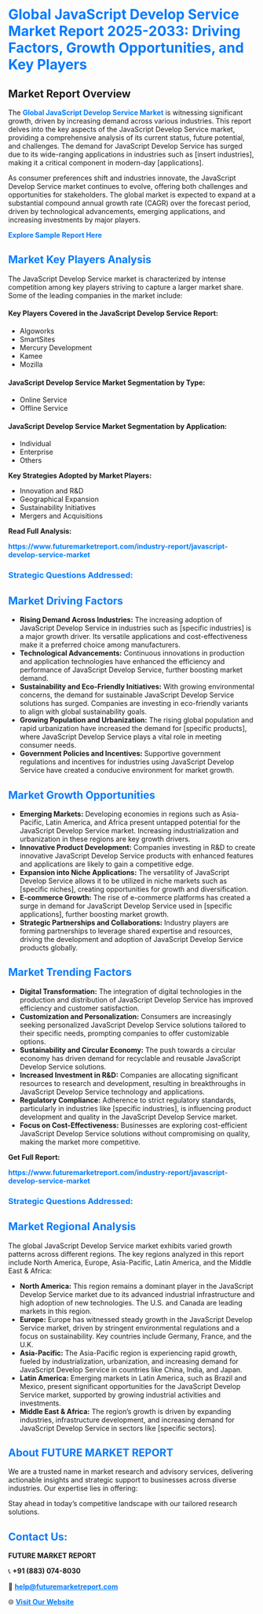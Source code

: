 <h1 style="color: #007BFF;">Global JavaScript Develop Service Market Report 2025-2033: Driving Factors, Growth Opportunities, and Key Players</h1>

<section id="overview">
<h2>Market Report Overview</h2>
<p>The <a href="https://www.futuremarketreport.com/industry-report/javascript-develop-service-market" style="color: #007BFF; text-decoration: none;"><strong>Global JavaScript Develop Service Market</strong></a> is witnessing significant growth, driven by increasing demand across various industries. This report delves into the key aspects of the JavaScript Develop Service market, providing a comprehensive analysis of its current status, future potential, and challenges. The demand for JavaScript Develop Service has surged due to its wide-ranging applications in industries such as [insert industries], making it a critical component in modern-day [applications].</p>
<p>As consumer preferences shift and industries innovate, the JavaScript Develop Service market continues to evolve, offering both challenges and opportunities for stakeholders. The global market is expected to expand at a substantial compound annual growth rate (CAGR) over the forecast period, driven by technological advancements, emerging applications, and increasing investments by major players.</p>
</section>

<section id="overview">
<p><a href="https://www.futuremarketreport.com/request-sample/reportId=27855" style="color: #007BFF; text-decoration: none;"><strong>Explore Sample Report Here</strong></a></p>
</section>

<section id="key-players">
<h2 style="color: #007BFF;">Market Key Players Analysis</h2>
<p>The JavaScript Develop Service market is characterized by intense competition among key players striving to capture a larger market share. Some of the leading companies in the market include:</p>
<h4>Key Players Covered in the JavaScript Develop Service Report:</h4>
<ul><li>Algoworks</li><li>SmartSites</li><li>Mercury Development</li><li>Kamee</li><li>Mozilla</li></ul>
<h4>JavaScript Develop Service Market Segmentation by Type:</h4>
<ul><li>Online Service</li><li>Offline Service</li></ul>

<h4>JavaScript Develop Service Market Segmentation by Application:</h4>
<ul><li>Individual</li><li>Enterprise</li><li>Others</li></ul>
<p><strong>Key Strategies Adopted by Market Players:</strong></p>
<ul>
<li>Innovation and R&D</li>
<li>Geographical Expansion</li>
<li>Sustainability Initiatives</li>
<li>Mergers and Acquisitions</li>
</ul>
</section>

<section>
<p><strong>Read Full Analysis: </strong></p><a href="https://www.futuremarketreport.com/industry-report/javascript-develop-service-market" style="color: #007BFF; text-decoration: none;"><strong>https://www.futuremarketreport.com/industry-report/javascript-develop-service-market</strong></a>
<h3 style="color: #007BFF;">Strategic Questions Addressed:</h3>
</section>

<section id="driving-factors">
<h2 style="color: #007BFF;">Market Driving Factors</h2>
<ul>
<li><strong>Rising Demand Across Industries:</strong> The increasing adoption of JavaScript Develop Service in industries such as [specific industries] is a major growth driver. Its versatile applications and cost-effectiveness make it a preferred choice among manufacturers.</li>
<li><strong>Technological Advancements:</strong> Continuous innovations in production and application technologies have enhanced the efficiency and performance of JavaScript Develop Service, further boosting market demand.</li>
<li><strong>Sustainability and Eco-Friendly Initiatives:</strong> With growing environmental concerns, the demand for sustainable JavaScript Develop Service solutions has surged. Companies are investing in eco-friendly variants to align with global sustainability goals.</li>
<li><strong>Growing Population and Urbanization:</strong> The rising global population and rapid urbanization have increased the demand for [specific products], where JavaScript Develop Service plays a vital role in meeting consumer needs.</li>
<li><strong>Government Policies and Incentives:</strong> Supportive government regulations and incentives for industries using JavaScript Develop Service have created a conducive environment for market growth.</li>
</ul>
</section>

<section id="growth-opportunities">
<h2 style="color: #007BFF;">Market Growth Opportunities</h2>
<ul>
<li><strong>Emerging Markets:</strong> Developing economies in regions such as Asia-Pacific, Latin America, and Africa present untapped potential for the JavaScript Develop Service market. Increasing industrialization and urbanization in these regions are key growth drivers.</li>
<li><strong>Innovative Product Development:</strong> Companies investing in R&D to create innovative JavaScript Develop Service products with enhanced features and applications are likely to gain a competitive edge.</li>
<li><strong>Expansion into Niche Applications:</strong> The versatility of JavaScript Develop Service allows it to be utilized in niche markets such as [specific niches], creating opportunities for growth and diversification.</li>
<li><strong>E-commerce Growth:</strong> The rise of e-commerce platforms has created a surge in demand for JavaScript Develop Service used in [specific applications], further boosting market growth.</li>
<li><strong>Strategic Partnerships and Collaborations:</strong> Industry players are forming partnerships to leverage shared expertise and resources, driving the development and adoption of JavaScript Develop Service products globally.</li>
</ul>
</section>

<section id="trending-factors">
<h2 style="color: #007BFF;">Market Trending Factors</h2>
<ul>
<li><strong>Digital Transformation:</strong> The integration of digital technologies in the production and distribution of JavaScript Develop Service has improved efficiency and customer satisfaction.</li>
<li><strong>Customization and Personalization:</strong> Consumers are increasingly seeking personalized JavaScript Develop Service solutions tailored to their specific needs, prompting companies to offer customizable options.</li>
<li><strong>Sustainability and Circular Economy:</strong> The push towards a circular economy has driven demand for recyclable and reusable JavaScript Develop Service solutions.</li>
<li><strong>Increased Investment in R&D:</strong> Companies are allocating significant resources to research and development, resulting in breakthroughs in JavaScript Develop Service technology and applications.</li>
<li><strong>Regulatory Compliance:</strong> Adherence to strict regulatory standards, particularly in industries like [specific industries], is influencing product development and quality in the JavaScript Develop Service market.</li>
<li><strong>Focus on Cost-Effectiveness:</strong> Businesses are exploring cost-efficient JavaScript Develop Service solutions without compromising on quality, making the market more competitive.</li>
</ul>
</section>

<section>
<p><strong>Get Full Report: </strong></p><a href="https://www.futuremarketreport.com/industry-report/javascript-develop-service-market" style="color: #007BFF; text-decoration: none;"><strong>https://www.futuremarketreport.com/industry-report/javascript-develop-service-market</strong></a>
<h3 style="color: #007BFF;">Strategic Questions Addressed:</h3>
</section>


<section id="regional-analysis">
<h2 style="color: #007BFF;">Market Regional Analysis</h2>
<p>The global JavaScript Develop Service market exhibits varied growth patterns across different regions. The key regions analyzed in this report include North America, Europe, Asia-Pacific, Latin America, and the Middle East & Africa:</p>
<ul>
<li><strong>North America:</strong> This region remains a dominant player in the JavaScript Develop Service market due to its advanced industrial infrastructure and high adoption of new technologies. The U.S. and Canada are leading markets in this region.</li>
<li><strong>Europe:</strong> Europe has witnessed steady growth in the JavaScript Develop Service market, driven by stringent environmental regulations and a focus on sustainability. Key countries include Germany, France, and the U.K.</li>
<li><strong>Asia-Pacific:</strong> The Asia-Pacific region is experiencing rapid growth, fueled by industrialization, urbanization, and increasing demand for JavaScript Develop Service in countries like China, India, and Japan.</li>
<li><strong>Latin America:</strong> Emerging markets in Latin America, such as Brazil and Mexico, present significant opportunities for the JavaScript Develop Service market, supported by growing industrial activities and investments.</li>
<li><strong>Middle East & Africa:</strong> The region’s growth is driven by expanding industries, infrastructure development, and increasing demand for JavaScript Develop Service in sectors like [specific sectors].</li>
</ul>
</section>

<footer>
<h2 style="color: #007BFF;">About FUTURE MARKET REPORT</h2>
<p>We are a trusted name in market research and advisory services, delivering actionable insights and strategic support to businesses across diverse industries. Our expertise lies in offering:</p>

<p>Stay ahead in today’s competitive landscape with our tailored research solutions.</p>

<h2 style="color: #007BFF;">Contact Us:</h2>
<p><strong>FUTURE MARKET REPORT</strong></p>
<p>📞 <strong>+91 (883) 074-8030</strong></p>
<p>📧 <strong><a href="mailto:help@futuremarketreport.com" style="color: #007BFF;">help@futuremarketreport.com</a></strong></p>
<p>🌐 <strong><a href="https://www.futuremarketreport.com/" style="color: #007BFF;">Visit Our Website</a></strong></p>
</footer>